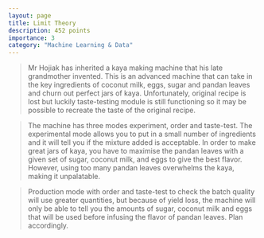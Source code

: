 ```yaml
---
layout: page
title: Limit Theory
description: 452 points
importance: 3
category: "Machine Learning & Data"
---
```


> Mr Hojiak has inherited a kaya making machine that his late grandmother invented. This is an advanced machine that can take in the key ingredients of coconut milk, eggs, sugar and pandan leaves and churn out perfect jars of kaya. Unfortunately, original recipe is lost but luckily taste-testing module is still functioning so it may be possible to recreate the taste of the original recipe.

> The machine has three modes experiment, order and taste-test. The experimental mode allows you to put in a small number of ingredients and it will tell you if the mixture added is acceptable. In order to make great jars of kaya, you have to maximise the pandan leaves with a given set of sugar, coconut milk, and eggs to give the best flavor. However, using too many pandan leaves overwhelms the kaya, making it unpalatable.

> Production mode with order and taste-test to check the batch quality will use greater quantities, but because of yield loss, the machine will only be able to tell you the amounts of sugar, coconut milk and eggs that will be used before infusing the flavor of pandan leaves. Plan accordingly.